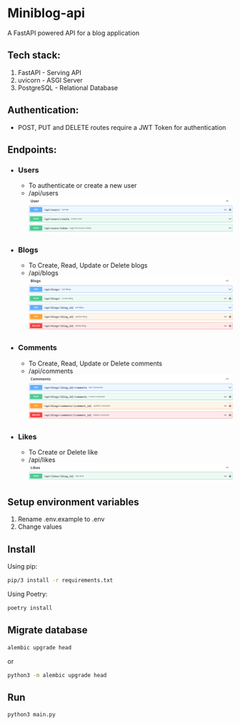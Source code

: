 # Miniblog-api
A FastAPI powered API for a blog application

## Tech stack:
1. FastAPI - Serving API
2. uvicorn - ASGI Server
3. PostgreSQL - Relational Database 
## Authentication:
- POST, PUT and DELETE routes require a JWT Token for authentication
## Endpoints: 
- ### Users
  - To authenticate or create a new user
  - /api/users
    ![](screenshots/users.png)

- ### Blogs
  - To Create, Read, Update or Delete blogs
  - /api/blogs
    ![](screenshots/blogs.png)

- ### Comments
  - To Create, Read, Update or Delete comments
  - /api/comments
    ![](screenshots/comments.png)

- ### Likes
  - To Create or Delete like
  - /api/likes
   ![](screenshots/likes.png)

## Setup environment variables
1. Rename .env.example to .env
2. Change values
## Install
Using pip:
```bash
pip/3 install -r requirements.txt
```
Using Poetry:
```bash
poetry install
```

## Migrate database
```bash
alembic upgrade head
```
or 
```bash
python3 -m alembic upgrade head
```
## Run
```bash
python3 main.py
```
